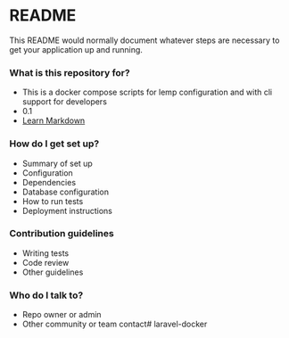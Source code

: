 # README #

This README would normally document whatever steps are necessary to get your application up and running.

### What is this repository for? ###

* This is a docker compose scripts for lemp configuration and with cli support for developers
* 0.1
* [Learn Markdown](https://bitbucket.org/tutorials/markdowndemo)

### How do I get set up? ###

* Summary of set up
* Configuration
* Dependencies
* Database configuration
* How to run tests
* Deployment instructions

### Contribution guidelines ###

* Writing tests
* Code review
* Other guidelines

### Who do I talk to? ###

* Repo owner or admin
* Other community or team contact# laravel-docker
